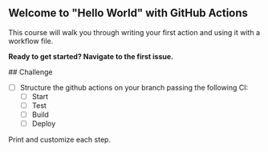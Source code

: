 ## Welcome to "Hello World" with GitHub Actions

This course will walk you through writing your first action and using it with a workflow file. 

**Ready to get started? Navigate to the first issue.**


## Challenge

- [ ] Structure the github actions on your branch passing the following CI:
   - [ ] Start
   - [ ] Test
   - [ ] Build
   - [ ] Deploy
  
Print and customize each step.